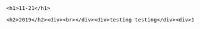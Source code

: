 <pre id="sourceText" contenteditable="true">&lt;h1&gt;11-21&lt;/h1&gt;

&lt;h2&gt;2019&lt;/h2&gt;&lt;div&gt;&lt;br&gt;&lt;/div&gt;&lt;div&gt;testing testing&lt;/div&gt;&lt;div&gt;123&lt;/div&gt;</pre>